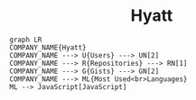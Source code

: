 <h1 align="center">Hyatt</h1>

```mermaid
graph LR
COMPANY_NAME{Hyatt}
COMPANY_NAME ---> U{Users} ---> UN[2]
COMPANY_NAME ---> R{Repositories} ---> RN[1]
COMPANY_NAME ---> G{Gists} ---> GN[2]
COMPANY_NAME ---> ML{Most Used<br>Languages}
ML --> JavaScript[JavaScript]
```
